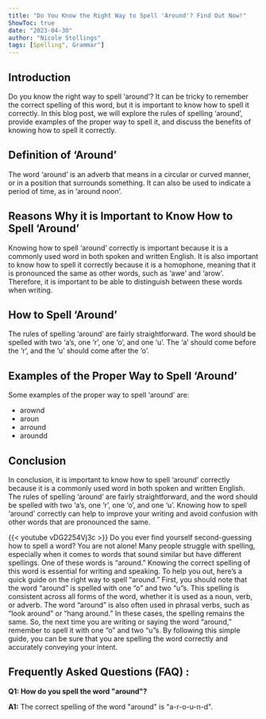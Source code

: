 ```yaml
---
title: "Do You Know the Right Way to Spell 'Around'? Find Out Now!"
ShowToc: true 
date: "2023-04-30"
author: "Nicole Stollings" 
tags: [Spelling", Grammar"]
---
```

## Introduction 
Do you know the right way to spell ‘around’? It can be tricky to remember the correct spelling of this word, but it is important to know how to spell it correctly. In this blog post, we will explore the rules of spelling ‘around’, provide examples of the proper way to spell it, and discuss the benefits of knowing how to spell it correctly. 

## Definition of ‘Around’
The word ‘around’ is an adverb that means in a circular or curved manner, or in a position that surrounds something. It can also be used to indicate a period of time, as in ‘around noon’. 

## Reasons Why it is Important to Know How to Spell ‘Around’
Knowing how to spell ‘around’ correctly is important because it is a commonly used word in both spoken and written English. It is also important to know how to spell it correctly because it is a homophone, meaning that it is pronounced the same as other words, such as ‘awe’ and ‘arow’. Therefore, it is important to be able to distinguish between these words when writing. 

## How to Spell ‘Around’
The rules of spelling ‘around’ are fairly straightforward. The word should be spelled with two ‘a’s, one ‘r’, one ‘o’, and one ‘u’. The ‘a’ should come before the ‘r’, and the ‘u’ should come after the ‘o’. 

## Examples of the Proper Way to Spell ‘Around’
Some examples of the proper way to spell ‘around’ are: 
- arownd
- aroun
- arround
- aroundd

## Conclusion
In conclusion, it is important to know how to spell ‘around’ correctly because it is a commonly used word in both spoken and written English. The rules of spelling ‘around’ are fairly straightforward, and the word should be spelled with two ‘a’s, one ‘r’, one ‘o’, and one ‘u’. Knowing how to spell ‘around’ correctly can help to improve your writing and avoid confusion with other words that are pronounced the same.

{{< youtube vDG2254Vj3c >}} 
Do you ever find yourself second-guessing how to spell a word? You are not alone! Many people struggle with spelling, especially when it comes to words that sound similar but have different spellings. One of these words is “around.” Knowing the correct spelling of this word is essential for writing and speaking. To help you out, here’s a quick guide on the right way to spell “around.” First, you should note that the word “around” is spelled with one “o” and two “u”s. This spelling is consistent across all forms of the word, whether it is used as a noun, verb, or adverb. The word “around” is also often used in phrasal verbs, such as “look around” or “hang around.” In these cases, the spelling remains the same. So, the next time you are writing or saying the word “around,” remember to spell it with one “o” and two “u”s. By following this simple guide, you can be sure that you are spelling the word correctly and accurately conveying your intent.

## Frequently Asked Questions (FAQ) :
**Q1: How do you spell the word "around"?**

**A1:** The correct spelling of the word "around" is "a-r-o-u-n-d".





